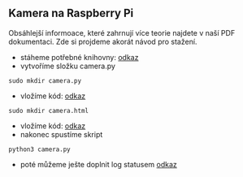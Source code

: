 ## Kamera na Raspberry Pi

Obsáhlejší informoace, které zahrnují více teorie najdete v naší PDF dokumentaci. Zde si projdeme akorát návod pro stažení.

- stáheme potřebné knihovny: <a href="./knihovny/knihovny.md">odkaz</a>
- vytvoříme složku camera.py

```
sudo mkdir camera.py
```

- vložíme kód: <a href="./camera.py">odkaz</a>

```
sudo mkdir camera.html
```

- vložíme kód: <a href="./templates/camera.html">odkaz</a>
- nakonec spustíme skript

```
python3 camera.py
```

- poté můžeme ješte doplnit log statusem <a href="./templates/motion_status.html">odkaz</a>


